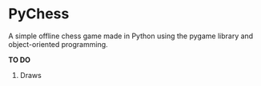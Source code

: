 PyChess
=======

A simple offline chess game made in Python using the pygame library and object-oriented programming.

**TO DO**
1. Draws
